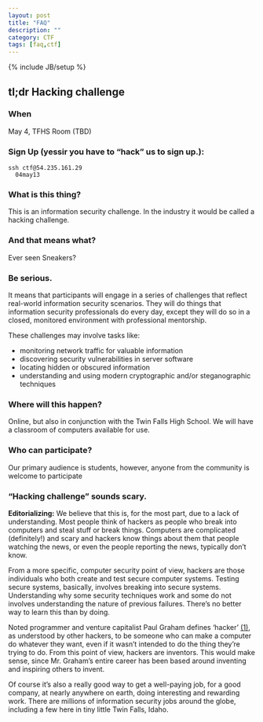 ```yaml
---
layout: post
title: "FAQ"
description: ""
category: CTF 
tags: [faq,ctf]
---
```

{% include JB/setup %}

tl;dr Hacking challenge
-----------------------
### When
  
May 4, TFHS Room (TBD)
 
### Sign Up (yessir you have to “hack” us to sign up.):
    
    ssh ctf@54.235.161.29  
      04may13
 
### What is this thing?
 
This is an information security challenge. In the industry it would be called a hacking challenge.
 
### And that means what?
 
Ever seen Sneakers?
 
### Be serious.
 
It means that participants will engage in a series of challenges that reflect real-world information security scenarios. They will do things that information security professionals do every day, except they will do so in a closed, monitored environment with professional mentorship.
 
These challenges may involve tasks like:
* monitoring network traffic for valuable information
* discovering security vulnerabilities in server software
* locating hidden or obscured information
* understanding and using modern cryptographic and/or steganographic techniques

### Where will this happen?
 
Online, but also in conjunction with the Twin Falls High School. We will have a classroom of computers available for use.
 
### Who can participate?
 
Our primary audience is students, however, anyone from the community is welcome to participate
 
### “Hacking challenge” sounds scary.
 
**Editorializing:** We believe that this is, for the most part, due to a lack of understanding. Most people think of hackers as people who break into computers and steal stuff or break things. Computers are complicated (definitely!) and scary and hackers know things about them that people watching the news, or even the people reporting the news,  typically don’t know.
 
From a more specific, computer security point of view, hackers are those individuals who both create and test secure computer systems. Testing secure systems, basically, involves breaking into secure systems. Understanding why some security techniques work and some do not involves understanding the nature of previous failures. There’s no better way to learn this than by doing.
 
Noted programmer and venture capitalist Paul Graham defines ‘hacker’ [(1)](http://www.paulgraham.com/gba.html), as understood by other hackers, to be someone who can make a computer do whatever they want, even if it wasn’t intended to do the thing they’re trying to do. From this point of view, hackers are inventors. This would make sense, since Mr. Graham’s entire career has been based around inventing and inspiring others to invent.
 
Of course it’s also a really good way to get a well-paying job, for a good company, at nearly anywhere on earth, doing interesting and rewarding work. There are millions of information security jobs around the globe, including a few here in tiny little Twin Falls, Idaho.
 
